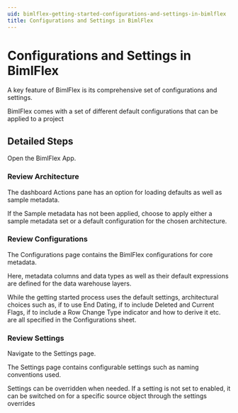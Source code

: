 ```yaml
---
uid: bimlflex-getting-started-configurations-and-settings-in-bimlflex
title: Configurations and Settings in BimlFlex
---
```

# Configurations and Settings in BimlFlex

<!-- TODO: Delete or update, covered in the sample configurations now -->

A key feature of BimlFlex is its comprehensive set of configurations and settings.

BimlFlex comes with a set of different default configurations that can be applied to a project

## Detailed Steps

Open the BimlFlex App.

### Review Architecture

The dashboard Actions pane has an option for loading defaults as well as sample metadata.

If the Sample metadata has not been applied, choose to apply either a sample metadata set or a default configuration for the chosen architecture.

### Review Configurations

The Configurations page contains the BimlFlex configurations for core metadata.

Here, metadata columns and data types as well as their default expressions are defined for the data warehouse layers.

While the getting started process uses the default settings, architectural choices such as, if to use End Dating, if to include Deleted and Current Flags, if to include a Row Change Type indicator and how to derive it etc. are all specified in the Configurations sheet.

### Review Settings

Navigate to the Settings page.

The Settings page contains configurable settings such as naming conventions used.

Settings can be overridden when needed. If a setting is not set to enabled, it can be switched on for a specific source object through the settings overrides
